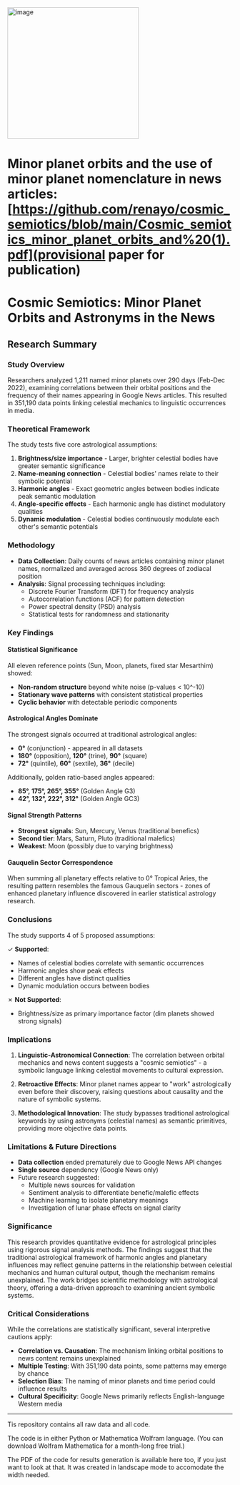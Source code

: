 <img width="294" alt="image" src="https://github.com/renayo/minorplanets2023/assets/6325848/9f6dff90-a38c-43bf-9761-2cc0554fe55b">

# Minor planet orbits and the use of minor planet nomenclature in news articles: [https://github.com/renayo/cosmic_semiotics/blob/main/Cosmic_semiotics_minor_planet_orbits_and%20(1).pdf](provisional paper for publication)

# Cosmic Semiotics: Minor Planet Orbits and Astronyms in the News
## Research Summary

### Study Overview
Researchers analyzed 1,211 named minor planets over 290 days (Feb-Dec 2022), examining correlations between their orbital positions and the frequency of their names appearing in Google News articles. This resulted in 351,190 data points linking celestial mechanics to linguistic occurrences in media.

### Theoretical Framework
The study tests five core astrological assumptions:
1. **Brightness/size importance** - Larger, brighter celestial bodies have greater semantic significance
2. **Name-meaning connection** - Celestial bodies' names relate to their symbolic potential
3. **Harmonic angles** - Exact geometric angles between bodies indicate peak semantic modulation
4. **Angle-specific effects** - Each harmonic angle has distinct modulatory qualities
5. **Dynamic modulation** - Celestial bodies continuously modulate each other's semantic potentials

### Methodology
- **Data Collection**: Daily counts of news articles containing minor planet names, normalized and averaged across 360 degrees of zodiacal position
- **Analysis**: Signal processing techniques including:
  - Discrete Fourier Transform (DFT) for frequency analysis
  - Autocorrelation functions (ACF) for pattern detection
  - Power spectral density (PSD) analysis
  - Statistical tests for randomness and stationarity

### Key Findings

#### Statistical Significance
All eleven reference points (Sun, Moon, planets, fixed star Mesarthim) showed:
- **Non-random structure** beyond white noise (p-values < 10^-10)
- **Stationary wave patterns** with consistent statistical properties
- **Cyclic behavior** with detectable periodic components

#### Astrological Angles Dominate
The strongest signals occurred at traditional astrological angles:
- **0°** (conjunction) - appeared in all datasets
- **180°** (opposition), **120°** (trine), **90°** (square)
- **72°** (quintile), **60°** (sextile), **36°** (decile)

Additionally, golden ratio-based angles appeared:
- **85°, 175°, 265°, 355°** (Golden Angle G3)
- **42°, 132°, 222°, 312°** (Golden Angle GC3)

#### Signal Strength Patterns
- **Strongest signals**: Sun, Mercury, Venus (traditional benefics)
- **Second tier**: Mars, Saturn, Pluto (traditional malefics)
- **Weakest**: Moon (possibly due to varying brightness)

#### Gauquelin Sector Correspondence
When summing all planetary effects relative to 0° Tropical Aries, the resulting pattern resembles the famous Gauquelin sectors - zones of enhanced planetary influence discovered in earlier statistical astrology research.

### Conclusions

The study supports 4 of 5 proposed assumptions:

✓ **Supported**:
- Names of celestial bodies correlate with semantic occurrences
- Harmonic angles show peak effects
- Different angles have distinct qualities
- Dynamic modulation occurs between bodies

✗ **Not Supported**:
- Brightness/size as primary importance factor (dim planets showed strong signals)

### Implications

1. **Linguistic-Astronomical Connection**: The correlation between orbital mechanics and news content suggests a "cosmic semiotics" - a symbolic language linking celestial movements to cultural expression.

2. **Retroactive Effects**: Minor planet names appear to "work" astrologically even before their discovery, raising questions about causality and the nature of symbolic systems.

3. **Methodological Innovation**: The study bypasses traditional astrological keywords by using astronyms (celestial names) as semantic primitives, providing more objective data points.

### Limitations & Future Directions

- **Data collection** ended prematurely due to Google News API changes
- **Single source** dependency (Google News only)
- Future research suggested:
  - Multiple news sources for validation
  - Sentiment analysis to differentiate benefic/malefic effects
  - Machine learning to isolate planetary meanings
  - Investigation of lunar phase effects on signal clarity

### Significance

This research provides quantitative evidence for astrological principles using rigorous signal analysis methods. The findings suggest that the traditional astrological framework of harmonic angles and planetary influences may reflect genuine patterns in the relationship between celestial mechanics and human cultural output, though the mechanism remains unexplained. The work bridges scientific methodology with astrological theory, offering a data-driven approach to examining ancient symbolic systems.

### Critical Considerations

While the correlations are statistically significant, several interpretive cautions apply:
- **Correlation vs. Causation**: The mechanism linking orbital positions to news content remains unexplained
- **Multiple Testing**: With 351,190 data points, some patterns may emerge by chance
- **Selection Bias**: The naming of minor planets and time period could influence results
- **Cultural Specificity**: Google News primarily reflects English-language Western media

---

Tis repository contains all raw data and all code.

The code is in either Python or Mathematica Wolfram language. (You can download Wolfram Mathematica for a month-long free trial.)

The PDF of the code for results generation is available here too, if you just want to look at that. It was created in landscape mode to accomodate the width needed.


